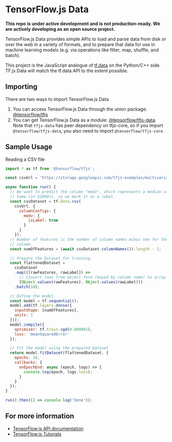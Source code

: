 # TensorFlow.js Data

**This repo is under active development and is not production-ready. We are
actively developing as an open source project.**

TensorFlow.js Data provides simple APIs to load and parse data from disk or over
the web in a variety of formats, and to prepare that data for use in machine
learning models (e.g. via operations like filter, map, shuffle, and batch).

This project is the JavaScript analogue of
[tf.data](https://www.tensorflow.org/get_started/datasets_quickstart) on the
Python/C++ side.  TF.js Data will match the tf.data API to the extent possible.

## Importing

There are two ways to import TensorFlow.js Data

1. You can access TensorFlow.js Data through the union package: [@tensorflow/tfjs](https://www.npmjs.com/package/@tensorflow/tfjs)
2. You can get TensorFlow.js Data as a module:
   [@tensorflow/tfjs-data](https://www.npmjs.com/package/@tensorflow/tfjs-data).
   Note that `tfjs-data` has peer dependency on tfjs-core, so if you import
   `@tensorflow/tfjs-data`, you also need to import
   `@tensorflow/tfjs-core`.

## Sample Usage

Reading a CSV file

```js
import * as tf from '@tensorflow/tfjs';

const csvUrl = 'https://storage.googleapis.com/tfjs-examples/multivariate-linear-regression/data/boston-housing-train.csv';

async function run() {
  // We want to predict the column "medv", which represents a median value of a
  // home (in $1000s), so we mark it as a label.
  const csvDataset = tf.data.csv(
    csvUrl, {
      columnConfigs: {
        medv: {
          isLabel: true
        }
      }
    });
  // Number of features is the number of column names minus one for the label
  // column.
  const numOfFeatures = (await csvDataset.columnNames()).length - 1;

  // Prepare the Dataset for training.
  const flattenedDataset =
    csvDataset
    .map(([rawFeatures, rawLabel]) =>
      // Convert rows from object form (keyed by column name) to array form.
      [Object.values(rawFeatures), Object.values(rawLabel)])
    .batch(10);

  // Define the model.
  const model = tf.sequential();
  model.add(tf.layers.dense({
    inputShape: [numOfFeatures],
    units: 1
  }));
  model.compile({
    optimizer: tf.train.sgd(0.000001),
    loss: 'meanSquaredError'
  });

  // Fit the model using the prepared Dataset
  return model.fitDataset(flattenedDataset, {
    epochs: 10,
    callbacks: {
      onEpochEnd: async (epoch, logs) => {
        console.log(epoch, logs.loss);
      }
    }
  });
}

run().then(() => console.log('Done'));
```

## For more information

- [TensorFlow.js API documentation](https://js.tensorflow.org/api/latest/)
- [TensorFlow.js Tutorials](https://js.tensorflow.org/tutorials/)
